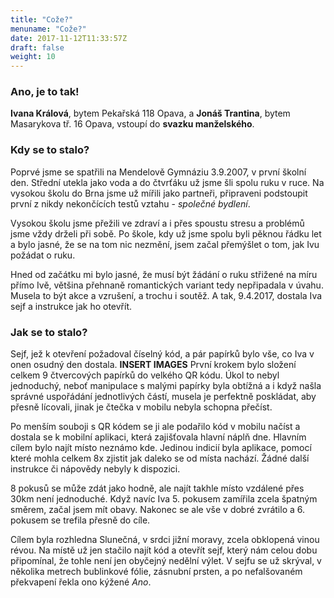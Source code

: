 ```yaml
---
title: "Cože?"
menuname: "Cože?"
date: 2017-11-12T11:33:57Z
draft: false
weight: 10
---
```


### Ano, je to tak!

**Ivana Králová**, bytem Pekařská 118 Opava, a **Jonáš Trantina**, bytem Masarykova tř.
16 Opava, vstoupí do **svazku manželského**.

### Kdy se to stalo?

Poprvé jsme se spatřili na Mendelově Gymnáziu 3.9.2007, v první školní den.
Střední utekla jako voda a do čtvrťáku už jsme šli spolu ruku v ruce. Na
vysokou školu do Brna jsme už mířili jako partneři, připraveni podstoupit první
z nikdy nekončících testů vztahu - *společné bydlení*.

Vysokou školu jsme přežili ve zdraví a i přes spoustu stresu a problémů jsme
vždy drželi při sobě. Po škole, kdy už jsme spolu byli pěknou řádku let a bylo
jasné, že se na tom nic nezmění, jsem začal přemýšlet o tom, jak Ivu požádat o ruku.

Hned od začátku mi bylo jasné, že musí být žádání o ruku střižené na míru přímo
Ivě, většina přehnaně romantických variant tedy nepřipadala v úvahu. Musela to
být akce a vzrušení, a trochu i soutěž. A tak, 9.4.2017, dostala Iva sejf a
instrukce jak ho otevřít.

### Jak se to stalo?
Sejf, jež k otevření požadoval číselný kód, a pár papírků bylo vše, co Iva v
onen osudný den dostala. **INSERT IMAGES** První krokem bylo složení celkem 9
čtvercových papírků do velkého QR kódu. Úkol to nebyl jednoduchý, neboť
manipulace s malými papírky byla obtížná a i když našla správné uspořádání
jednotlivých částí, musela je perfektně poskládat, aby přesně lícovali, jinak
je čtečka v mobilu nebyla schopna přečíst.

Po menším souboji s QR kódem se ji ale podařilo kód v mobilu načíst a dostala
se k mobilní aplikaci, která zajišťovala hlavní náplň dne. Hlavním cílem bylo
najít místo neznámo kde. Jedinou indicií byla aplikace, pomocí které mohla
celkem 8x zjistit jak daleko se od místa nachází. Žádné další instrukce či
nápovědy nebyly k dispozici.

8 pokusů se může zdát jako hodně, ale najít takhle místo vzdálené přes 30km
není jednoduché. Když navíc Iva 5. pokusem zamířila zcela špatným směrem, začal
jsem mít obavy. Nakonec se ale vše v dobré zvrátilo a 6. pokusem se trefila
přesně do cíle.

Cílem byla rozhledna Slunečná, v srdci jižní moravy, zcela obklopená vinou
révou. Na místě už jen stačilo najít kód a otevřít sejf, který nám celou dobu
připomínal, že tohle není jen obyčejný nedělní výlet. V sejfu se už skrýval, v
několika metrech bublinkové fólie, zásnubní prsten, a po nefalšovaném
překvapení řekla ono kýžené *Ano*.
